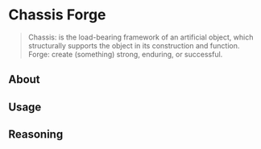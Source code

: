 # Chassis Forge

> Chassis: is the load-bearing framework of an artificial object, which structurally supports the object in its construction and function.
> Forge: create (something) strong, enduring, or successful.

## About

## Usage

## Reasoning
